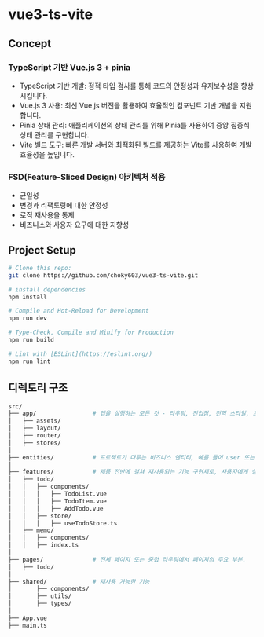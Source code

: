 # vue3-ts-vite

## Concept

### TypeScript 기반 Vue.js 3 + pinia

- TypeScript 기반 개발: 정적 타입 검사를 통해 코드의 안정성과 유지보수성을 향상시킵니다.
- Vue.js 3 사용: 최신 Vue.js 버전을 활용하여 효율적인 컴포넌트 기반 개발을 지원합니다.
- Pinia 상태 관리: 애플리케이션의 상태 관리를 위해 Pinia를 사용하여 중앙 집중식 상태 관리를 구현합니다.
- Vite 빌드 도구: 빠른 개발 서버와 최적화된 빌드를 제공하는 Vite를 사용하여 개발 효율성을 높입니다.

### FSD(Feature-Sliced Design) 아키텍처 적용

- 균일성
- 변경과 리팩토링에 대한 안정성
- 로직 재사용을 통제
- 비즈니스와 사용자 요구에 대한 지향성

## Project Setup

```sh
# Clone this repo:
git clone https://github.com/choky603/vue3-ts-vite.git

# install dependencies
npm install

# Compile and Hot-Reload for Development
npm run dev

# Type-Check, Compile and Minify for Production
npm run build

# Lint with [ESLint](https://eslint.org/)
npm run lint
```

## 디렉토리 구조

```bash
src/
├── app/                # 앱을 실행하는 모든 것 - 라우팅, 진입점, 전역 스타일, 프로바이더.
│   ├── assets/
│   ├── layout/
│   ├── router/
│   ├── stores/
│
├── entities/           # 프로젝트가 다루는 비즈니스 엔티티, 예를 들어 user 또는 product.
│
├── features/           # 제품 전반에 걸쳐 재사용되는 기능 구현체로, 사용자에게 실질적인 비즈니스 가치를 제공하는 동작.
│   ├── todo/
│   │   ├── components/
│   │   │   ├── TodoList.vue
│   │   │   ├── TodoItem.vue
│   │   │   ├── AddTodo.vue
│   │   ├── store/
│   │   │   ├── useTodoStore.ts
│   ├── memo/
│   │   ├── components/
│   │   ├── index.ts
│
├── pages/              # 전체 페이지 또는 중첩 라우팅에서 페이지의 주요 부분.
│   ├── todo/
│
├── shared/             # 재사용 가능한 기능
│       ├── components/
│       ├── utils/
│       ├── types/
│
├── App.vue
├── main.ts
```
